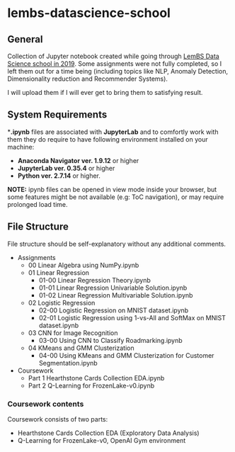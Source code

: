 # lembs-datascience-school

## General
Collection of Jupyter notebook created while going through [LemBS Data Science school in 2019](http://ds-school.lembs.com/).
Some assignments were not fully completed, so I left them out for a time being (including topics like NLP, Anomaly Detection, Dimensionality reduction and Recommender Systems).

I will upload them if I will ever get to bring them to satisfying result.

## System Requirements
\***.ipynb** files are associated with **JupyterLab** and to comfortly work with them they do require to have following environment installed on your machine:

* **Anaconda Navigator ver. 1.9.12** or higher
* **JupyterLab ver. 0.35.4** or higher
* **Python ver. 2.7.14** or higher. 

**NOTE:** ipynb files can be opened in view mode inside your browser, but some features might be not available (e.g: ToC navigation), or may require prolonged load time. 

## File Structure
File structure should be self-explanatory without any additional comments.

* Assignments
  * 00 Linear Algebra using NumPy.ipynb
  * 01 Linear Regression
    * 01-00 Linear Regression Theory.ipynb
    * 01-01 Linear Regression Univariable Solution.ipynb
    * 01-02 Linear Regression Multivariable Solution.ipynb
  * 02 Logistic Regression
    * 02-00 Logistic Regression on MNIST dataset.ipynb
    * 02-01 Logistic Regression using 1-vs-All and SoftMax on MNIST dataset.ipynb
  * 03 CNN for Image Recognition
    * 03-00 Using CNN to Classify Roadmarking.ipynb
  * 04 KMeans and GMM Clusterization
    * 04-00 Using KMeans and GMM Clusterization for Customer Segmentation.ipynb
* Coursework
  * Part 1 Hearthstone Cards Collection EDA.ipynb
  * Part 2 Q-Learning for FrozenLake-v0.ipynb
  
### Coursework contents
Coursework consists of two parts:

* Hearthstone Cards Collection EDA (Exploratory Data Analysis)
* Q-Learning for FrozenLake-v0, OpenAI Gym environment
